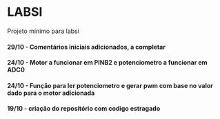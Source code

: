# LABSI
 Projeto minimo para labsi

#### 29/10 - Comentários iniciais adicionados, a completar
#### 24/10 - Motor a funcionar em PINB2 e potenciometro a funcionar em ADC0
#### 24/10 - Função para ler potenciometro e gerar pwm com base no valor dado para o motor adicionada
#### 19/10 - criação do repositório com codigo estragado
